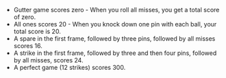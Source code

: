 ﻿* Gutter game scores zero - When you roll all misses, you get a total score of zero.
* All ones scores 20 - When you knock down one pin with each ball, your total score is 20.
* A spare in the first frame, followed by three pins, followed by all misses scores 16.
* A strike in the first frame, followed by three and then four pins, followed by all misses, scores 24.
* A perfect game (12 strikes) scores 300.